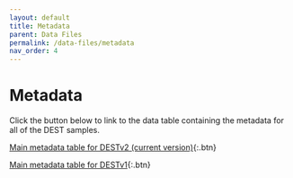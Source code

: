 ```yaml
---
layout: default
title: Metadata
parent: Data Files
permalink: /data-files/metadata
nav_order: 4
---
```

# Metadata

Click the button below to link to the data table containing the metadata for all of the DEST samples.

[Main metadata table for DESTv2 (current version)](https://raw.githubusercontent.com/DEST-bio/DESTv2/main/populationInfo/dest_v2.samps_3May2024.csv){:.btn}

[Main metadata table for DESTv1](https://github.com/DEST-bio/DESTv2/blob/main/populationInfo/dest_v2.samps_8Jun2023.csv){:.btn}
